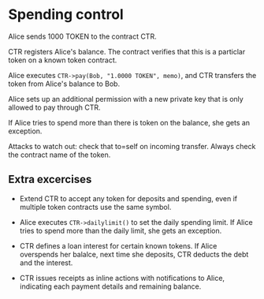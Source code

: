 Spending control
================

Alice sends 1000 TOKEN to the contract CTR.

CTR registers Alice's balance. The contract verifies that this is a
particlar token on a known token contract.

Alice executes `CTR->pay(Bob, "1.0000 TOKEN", memo)`, and CTR transfers the
token from Alice's balance to Bob.

Alice sets up an additional permission with a new private key that is
only allowed to pay through CTR.

If Alice tries to spend more than there is token on the balance, she
gets an exception.

Attacks to watch out: check that to=self on incoming transfer. Always
check the contract name of the token.


Extra excercises
----------------

* Extend CTR to accept any token for deposits and spending, even if
  multiple token contracts use the same symbol.


* Alice executes `CTR->dailylimit()` to set the daily spending limit. If
  Alice tries to spend more than the daily limit, she gets an exception.


* CTR defines a loan interest for certain known tokens. If Alice
  overspends her balalce, next time she deposits, CTR deducts the debt
  and the interest.


* CTR issues receipts as inline actions with notifications to Alice,
  indicating each payment details and remaining balance.
  


